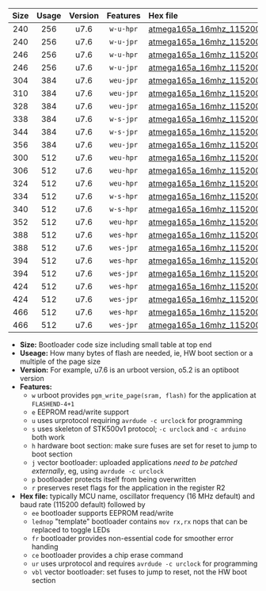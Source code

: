 |Size|Usage|Version|Features|Hex file|
|:-:|:-:|:-:|:-:|:--|
|240|256|u7.6|`w-u-hpr`|[atmega165a_16mhz_115200bps_ur.hex](https://raw.githubusercontent.com/stefanrueger/urboot/main//atmega165a_16mhz_115200bps_ur.hex)|
|240|256|u7.6|`w-u-jpr`|[atmega165a_16mhz_115200bps_ur_vbl.hex](https://raw.githubusercontent.com/stefanrueger/urboot/main//atmega165a_16mhz_115200bps_ur_vbl.hex)|
|246|256|u7.6|`w-u-hpr`|[atmega165a_16mhz_115200bps_lednop_ur.hex](https://raw.githubusercontent.com/stefanrueger/urboot/main//atmega165a_16mhz_115200bps_lednop_ur.hex)|
|246|256|u7.6|`w-u-jpr`|[atmega165a_16mhz_115200bps_lednop_ur_vbl.hex](https://raw.githubusercontent.com/stefanrueger/urboot/main//atmega165a_16mhz_115200bps_lednop_ur_vbl.hex)|
|304|384|u7.6|`weu-jpr`|[atmega165a_16mhz_115200bps_ee_ur_vbl.hex](https://raw.githubusercontent.com/stefanrueger/urboot/main//atmega165a_16mhz_115200bps_ee_ur_vbl.hex)|
|310|384|u7.6|`weu-jpr`|[atmega165a_16mhz_115200bps_ee_lednop_ur_vbl.hex](https://raw.githubusercontent.com/stefanrueger/urboot/main//atmega165a_16mhz_115200bps_ee_lednop_ur_vbl.hex)|
|328|384|u7.6|`weu-jpr`|[atmega165a_16mhz_115200bps_ee_lednop_fr_ur_vbl.hex](https://raw.githubusercontent.com/stefanrueger/urboot/main//atmega165a_16mhz_115200bps_ee_lednop_fr_ur_vbl.hex)|
|338|384|u7.6|`w-s-jpr`|[atmega165a_16mhz_115200bps_vbl.hex](https://raw.githubusercontent.com/stefanrueger/urboot/main//atmega165a_16mhz_115200bps_vbl.hex)|
|344|384|u7.6|`w-s-jpr`|[atmega165a_16mhz_115200bps_lednop_vbl.hex](https://raw.githubusercontent.com/stefanrueger/urboot/main//atmega165a_16mhz_115200bps_lednop_vbl.hex)|
|356|384|u7.6|`weu-jpr`|[atmega165a_16mhz_115200bps_ee_lednop_fr_ce_ur_vbl.hex](https://raw.githubusercontent.com/stefanrueger/urboot/main//atmega165a_16mhz_115200bps_ee_lednop_fr_ce_ur_vbl.hex)|
|300|512|u7.6|`weu-hpr`|[atmega165a_16mhz_115200bps_ee_ur.hex](https://raw.githubusercontent.com/stefanrueger/urboot/main//atmega165a_16mhz_115200bps_ee_ur.hex)|
|306|512|u7.6|`weu-hpr`|[atmega165a_16mhz_115200bps_ee_lednop_ur.hex](https://raw.githubusercontent.com/stefanrueger/urboot/main//atmega165a_16mhz_115200bps_ee_lednop_ur.hex)|
|324|512|u7.6|`weu-hpr`|[atmega165a_16mhz_115200bps_ee_lednop_fr_ur.hex](https://raw.githubusercontent.com/stefanrueger/urboot/main//atmega165a_16mhz_115200bps_ee_lednop_fr_ur.hex)|
|334|512|u7.6|`w-s-hpr`|[atmega165a_16mhz_115200bps.hex](https://raw.githubusercontent.com/stefanrueger/urboot/main//atmega165a_16mhz_115200bps.hex)|
|340|512|u7.6|`w-s-hpr`|[atmega165a_16mhz_115200bps_lednop.hex](https://raw.githubusercontent.com/stefanrueger/urboot/main//atmega165a_16mhz_115200bps_lednop.hex)|
|352|512|u7.6|`weu-hpr`|[atmega165a_16mhz_115200bps_ee_lednop_fr_ce_ur.hex](https://raw.githubusercontent.com/stefanrueger/urboot/main//atmega165a_16mhz_115200bps_ee_lednop_fr_ce_ur.hex)|
|388|512|u7.6|`wes-hpr`|[atmega165a_16mhz_115200bps_ee.hex](https://raw.githubusercontent.com/stefanrueger/urboot/main//atmega165a_16mhz_115200bps_ee.hex)|
|388|512|u7.6|`wes-jpr`|[atmega165a_16mhz_115200bps_ee_vbl.hex](https://raw.githubusercontent.com/stefanrueger/urboot/main//atmega165a_16mhz_115200bps_ee_vbl.hex)|
|394|512|u7.6|`wes-hpr`|[atmega165a_16mhz_115200bps_ee_lednop.hex](https://raw.githubusercontent.com/stefanrueger/urboot/main//atmega165a_16mhz_115200bps_ee_lednop.hex)|
|394|512|u7.6|`wes-jpr`|[atmega165a_16mhz_115200bps_ee_lednop_vbl.hex](https://raw.githubusercontent.com/stefanrueger/urboot/main//atmega165a_16mhz_115200bps_ee_lednop_vbl.hex)|
|424|512|u7.6|`wes-hpr`|[atmega165a_16mhz_115200bps_ee_lednop_fr.hex](https://raw.githubusercontent.com/stefanrueger/urboot/main//atmega165a_16mhz_115200bps_ee_lednop_fr.hex)|
|424|512|u7.6|`wes-jpr`|[atmega165a_16mhz_115200bps_ee_lednop_fr_vbl.hex](https://raw.githubusercontent.com/stefanrueger/urboot/main//atmega165a_16mhz_115200bps_ee_lednop_fr_vbl.hex)|
|466|512|u7.6|`wes-hpr`|[atmega165a_16mhz_115200bps_ee_lednop_fr_ce.hex](https://raw.githubusercontent.com/stefanrueger/urboot/main//atmega165a_16mhz_115200bps_ee_lednop_fr_ce.hex)|
|466|512|u7.6|`wes-jpr`|[atmega165a_16mhz_115200bps_ee_lednop_fr_ce_vbl.hex](https://raw.githubusercontent.com/stefanrueger/urboot/main//atmega165a_16mhz_115200bps_ee_lednop_fr_ce_vbl.hex)|

- **Size:** Bootloader code size including small table at top end
- **Useage:** How many bytes of flash are needed, ie, HW boot section or a multiple of the page size
- **Version:** For example, u7.6 is an urboot version, o5.2 is an optiboot version
- **Features:**
  + `w` urboot provides `pgm_write_page(sram, flash)` for the application at `FLASHEND-4+1`
  + `e` EEPROM read/write support
  + `u` uses urprotocol requiring `avrdude -c urclock` for programming
  + `s` uses skeleton of STK500v1 protocol; `-c urclock` and `-c arduino` both work
  + `h` hardware boot section: make sure fuses are set for reset to jump to boot section
  + `j` vector bootloader: uploaded applications *need to be patched externally*, eg, using `avrdude -c urclock`
  + `p` bootloader protects itself from being overwritten
  + `r` preserves reset flags for the application in the register R2
- **Hex file:** typically MCU name, oscillator frequency (16 MHz default) and baud rate (115200 default) followed by
  + `ee` bootloader supports EEPROM read/write
  + `lednop` "template" bootloader contains `mov rx,rx` nops that can be replaced to toggle LEDs
  + `fr` bootloader provides non-essential code for smoother error handing
  + `ce` bootloader provides a chip erase command
  + `ur` uses urprotocol and requires `avrdude -c urclock` for programming
  + `vbl` vector bootloader: set fuses to jump to reset, not the HW boot section
